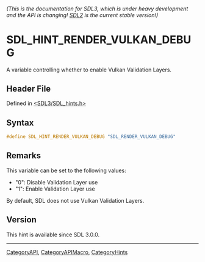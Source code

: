 ###### (This is the documentation for SDL3, which is under heavy development and the API is changing! [SDL2](https://wiki.libsdl.org/SDL2/) is the current stable version!)
# SDL_HINT_RENDER_VULKAN_DEBUG

A variable controlling whether to enable Vulkan Validation Layers.

## Header File

Defined in [<SDL3/SDL_hints.h>](https://github.com/libsdl-org/SDL/blob/main/include/SDL3/SDL_hints.h)

## Syntax

```c
#define SDL_HINT_RENDER_VULKAN_DEBUG "SDL_RENDER_VULKAN_DEBUG"
```

## Remarks

This variable can be set to the following values:

- "0": Disable Validation Layer use
- "1": Enable Validation Layer use

By default, SDL does not use Vulkan Validation Layers.

## Version

This hint is available since SDL 3.0.0.

----
[CategoryAPI](CategoryAPI), [CategoryAPIMacro](CategoryAPIMacro), [CategoryHints](CategoryHints)

